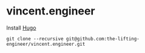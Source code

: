 # vincent.engineer

Install [Hugo](https://gohugo.io/)

`git clone --recursive git@github.com:the-lifting-engineer/vincent.engineer.git`
